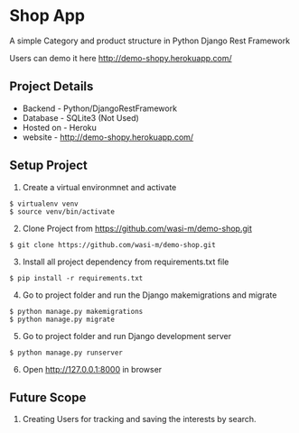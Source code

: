 # Shop App
A simple Category and product structure in Python Django Rest Framework

Users can demo it here http://demo-shopy.herokuapp.com/


Project Details
--------------------------------------------
- Backend - Python/DjangoRestFramework
- Database - SQLite3 (Not Used)
- Hosted on - Heroku
- website - http://demo-shopy.herokuapp.com/


Setup Project
--------------------------------------------
1. Create a virtual environmnet and activate
```
$ virtualenv venv
$ source venv/bin/activate
```
2. Clone Project from https://github.com/wasi-m/demo-shop.git
```
$ git clone https://github.com/wasi-m/demo-shop.git
```
3. Install all project dependency from requirements.txt file
```
$ pip install -r requirements.txt
```
4. Go to project folder and run the Django makemigrations and migrate
```
$ python manage.py makemigrations
$ python manage.py migrate
```
5. Go to project folder and run Django development server
```
$ python manage.py runserver
```
6. Open http://127.0.0.1:8000 in browser


Future Scope
--------------------------------------------
1. Creating Users for tracking and saving the interests by search.
